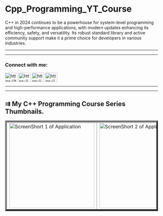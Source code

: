 # Cpp_Programming_YT_Course
C++ in 2024 continues to be a powerhouse for system-level programming and high-performance applications, with modern updates enhancing its efficiency, safety, and versatility. Its robust standard library and active community support make it a prime choice for developers in various industries.
<hr><hr>
<h3 align="left">Connect with me:</h3>
<p align="left">
<a href="https://twitter.com/https://twitter.com/home" target="blank"><img align="center" src="https://raw.githubusercontent.com/rahuldkjain/github-profile-readme-generator/master/src/images/icons/Social/twitter.svg" alt="https://twitter.com/home" height="30" width="40" /></a>
<a href="https://linkedin.com/in/https://www.linkedin.com/feed/" target="blank"><img align="center" src="https://raw.githubusercontent.com/rahuldkjain/github-profile-readme-generator/master/src/images/icons/Social/linked-in-alt.svg" alt="https://www.linkedin.com/feed/" height="30" width="40" /></a>
<a href="https://instagram.com/https://www.instagram.com/ritikcoder/" target="blank"><img align="center" src="https://raw.githubusercontent.com/rahuldkjain/github-profile-readme-generator/master/src/images/icons/Social/instagram.svg" alt="https://www.instagram.com/ritikcoder/" height="30" width="40" /></a>
<a href="https://www.youtube.com/c/https://youtube.com/@ritikcoder" target="blank"><img align="center" src="https://raw.githubusercontent.com/rahuldkjain/github-profile-readme-generator/master/src/images/icons/Social/youtube.svg" alt="https://youtube.com/@ritikcoder" height="30" width="40" /></a>
</p>
<hr><hr>
<h2>&#8649 My C++ Programming Course Series Thumbnails.</h2>
<table border="5px" style="border-collapse: collapse;">
  <tr>
    <td>
      <img align="center" src="" alt="ScreenShort 1 of Application" width="280" />
    </td>
    <td>
      <img align="center" src="" alt="ScreenShort 2 of Application" width="280" />
    </td>
    <td>
      <img align="center" src="" alt="ScreenShort 3 of Application" width="280" />
    </td>
  </tr>
</table>
